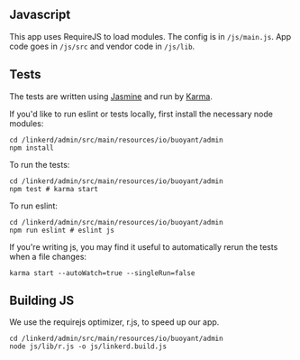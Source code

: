 ## Javascript

This app uses RequireJS to load modules. The config is in `/js/main.js`.
App code goes in `/js/src` and vendor code in `/js/lib`.

## Tests

The tests are written using [Jasmine](https://jasmine.github.io/) and run by
[Karma](https://karma-runner.github.io).

If you'd like to run eslint or tests locally, first install the necessary
node modules:
```
cd /linkerd/admin/src/main/resources/io/buoyant/admin
npm install
```

To run the tests:
```
cd /linkerd/admin/src/main/resources/io/buoyant/admin
npm test # karma start
```

To run eslint:
```
cd /linkerd/admin/src/main/resources/io/buoyant/admin
npm run eslint # eslint js
```

If you're writing js, you may find it useful to automatically rerun the tests
when a file changes:
```
karma start --autoWatch=true --singleRun=false
```

## Building JS

We use the requirejs optimizer, r.js, to speed up our app.

```
cd /linkerd/admin/src/main/resources/io/buoyant/admin
node js/lib/r.js -o js/linkerd.build.js
```
